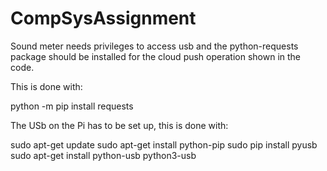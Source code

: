 # CompSysAssignment

Sound meter needs privileges to access usb and
the python-requests package should be installed
for the cloud push operation shown in the code.

This is done with:

python -m pip install requests

The USb on the Pi has to be set up, this is done with:

sudo apt-get update
sudo apt-get install python-pip
sudo pip install pyusb
sudo apt-get install python-usb python3-usb
